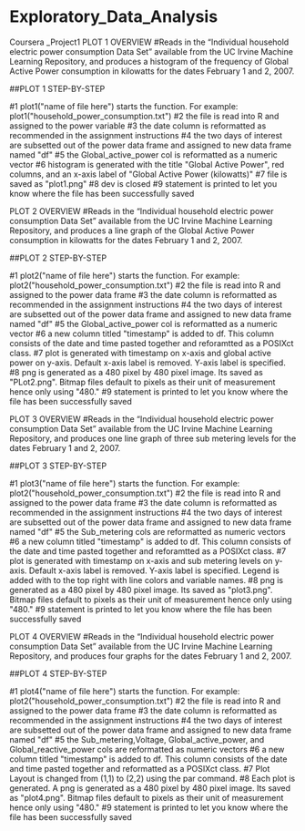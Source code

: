 # Exploratory_Data_Analysis
Coursera _Project1
PLOT 1 OVERVIEW
#Reads in the “Individual household electric power consumption Data Set” available from the UC Irvine Machine Learning Repository, and produces a histogram of the frequency of Global Active Power consumption in kilowatts for the dates February 1 and 2, 2007.

##PLOT 1 STEP-BY-STEP

#1 plot1("name of file here") starts the function. For example: plot1("household_power_consumption.txt") #2 the file is read into R and assigned to the power variable #3 the date column is reformatted as recommended in the assignment instructions #4 the two days of interest are subsetted out of the power data frame and assigned to new data frame named "df" #5 the Global_active_power col is reformatted as a numeric vector #6 histogram is generated with the title "Global Active Power", red columns, and an x-axis label of "Global Active Power (kilowatts)" #7 file is saved as "plot1.png" #8 dev is closed #9 statement is printed to let you know where the file has been successfully saved

PLOT 2 OVERVIEW
#Reads in the “Individual household electric power consumption Data Set” available from the UC Irvine Machine Learning Repository, and produces a line graph of the Global Active Power consumption in kilowatts for the dates February 1 and 2, 2007.

##PLOT 2 STEP-BY-STEP

#1 plot2("name of file here") starts the function. For example: plot2("household_power_consumption.txt") #2 the file is read into R and assigned to the power data frame #3 the date column is reformatted as recommended in the assignment instructions #4 the two days of interest are subsetted out of the power data frame and assigned to new data frame named "df" #5 the Global_active_power col is reformatted as a numeric vector #6 a new column titled "timestamp" is added to df. This column consists of the date and time pasted together and reforamtted as a POSIXct class. #7 plot is generated with timestamp on x-axis and global active power on y-axis. Default x-axis label is removed. Y-axis label is specified. #8 png is generated as a 480 pixel by 480 pixel image. Its saved as "PLot2.png". Bitmap files default to pixels as their unit of measurement hence only using "480." #9 statement is printed to let you know where the file has been successfully saved

PLOT 3 OVERVIEW
#Reads in the “Individual household electric power consumption Data Set” available from the UC Irvine Machine Learning Repository, and produces one line graph of three sub metering levels for the dates February 1 and 2, 2007.

##PLOT 3 STEP-BY-STEP

#1 plot3("name of file here") starts the function. For example: plot2("household_power_consumption.txt") #2 the file is read into R and assigned to the power data frame #3 the date column is reformatted as recommended in the assignment instructions #4 the two days of interest are subsetted out of the power data frame and assigned to new data frame named "df" #5 the Sub_metering cols are reformatted as numeric vectors #6 a new column titled "timestamp" is added to df. This column consists of the date and time pasted together and reforamtted as a POSIXct class. #7 plot is generated with timestamp on x-axis and sub metering levels on y-axis. Default x-axis label is removed. Y-axis label is specified. Legend is added with to the top right with line colors and variable names. #8 png is generated as a 480 pixel by 480 pixel image. Its saved as "plot3.png". Bitmap files default to pixels as their unit of measurement hence only using "480." #9 statement is printed to let you know where the file has been successfully saved

PLOT 4 OVERVIEW
#Reads in the “Individual household electric power consumption Data Set” available from the UC Irvine Machine Learning Repository, and produces four graphs for the dates February 1 and 2, 2007.

##PLOT 4 STEP-BY-STEP

#1 plot4("name of file here") starts the function. For example: plot2("household_power_consumption.txt") #2 the file is read into R and assigned to the power data frame #3 the date column is reformatted as recommended in the assignment instructions #4 the two days of interest are subsetted out of the power data frame and assigned to new data frame named "df" #5 the Sub_metering,Voltage, Global_active_power, and Global_reactive_power cols are reformatted as numeric vectors #6 a new column titled "timestamp" is added to df. This column consists of the date and time pasted together and reformatted as a POSIXct class. #7 Plot Layout is changed from (1,1) to (2,2) using the par command. #8 Each plot is generated. A png is generated as a 480 pixel by 480 pixel image. Its saved as "plot4.png". Bitmap files default to pixels as their unit of measurement hence only using "480." #9 statement is printed to let you know where the file has been successfully saved
